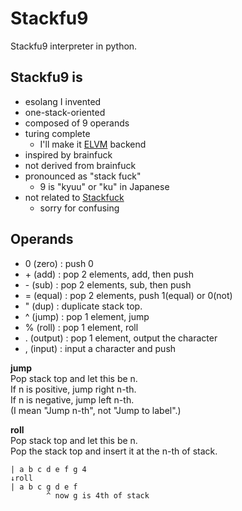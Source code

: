 # Stackfu9
Stackfu9 interpreter in python.

## Stackfu9 is
- esolang I invented
- one-stack-oriented
- composed of 9 operands
- turing complete
  - I'll make it [ELVM](https://github.com/shinh/elvm) backend
- inspired by brainfuck
- not derived from brainfuck
- pronounced as "stack fuck"
  - 9 is "kyuu" or "ku" in Japanese
- not related to [Stackfuck](https://github.com/fxcqz/stackfuck)
  - sorry for confusing

## Operands
- 0  (zero)   : push 0
- \+ (add)    : pop 2 elements, add, then push
- \- (sub)    : pop 2 elements, sub, then push
- =  (equal)  : pop 2 elements, push 1(equal) or 0(not)
- "  (dup)    : duplicate stack top.
- ^  (jump)   : pop 1 element, jump
- %  (roll)   : pop 1 element, roll
- .  (output) : pop 1 element, output the character
- ,  (input)  : input a character and push

**jump**  
Pop stack top and let this be n.  
If n is positive, jump right n-th.  
If n is negative, jump left n-th.  
(I mean "Jump n-th", not "Jump to label".)

**roll**  
Pop stack top and let this be n.  
Pop the stack top and insert it at the n-th of stack.

    | a b c d e f g 4
    ↓roll
    | a b c g d e f
            ^ now g is 4th of stack

